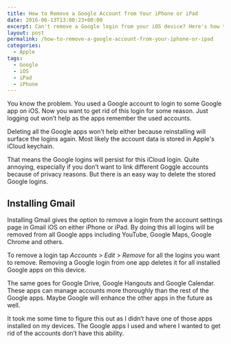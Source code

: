 ```yaml
---
title: How to Remove a Google Account from Your iPhone or iPad
date: 2016-06-13T13:00:23+00:00
excerpt: Can't remove a Google login from your iOS device? Here's how to easily do it.
layout: post
permalink: /how-to-remove-a-google-account-from-your-iphone-or-ipad
categories:
  - Apple
tags:
  - Google
  - iOS
  - iPad
  - iPhone
---
```

You know the problem. You used a Google account to login to some Google app on iOS. Now you want to get rid of this login for some reason. Just logging out won’t help as the apps remember the used accounts.

Deleting all the Google apps won’t help either because reinstalling will surface the logins again. Most likely the account data is stored in Apple's iCloud keychain.

That means the Google logins will persist for this iCloud login. Quite annoying, especially if you don’t want to link different Goggle accounts because of privacy reasons. But there is an easy way to delete the stored Google logins.

## Installing Gmail

Installing Gmail gives the option to remove a login from the account settings page in Gmail iOS on either iPhone or iPad. By doing this all logins will be removed from all Google apps including YouTube, Google Maps, Google Chrome and others.

To remove a login tap _Accounts_ > _Edit_ > _Remove_ for all the logins you want to remove. Removing a Google login from one app deletes it for all installed Google apps on this device.

The same goes for Google Drive, Google Hangouts and Google Calendar. These apps can manage accounts more thoroughly than the rest of the Google apps. Maybe Google will enhance the other apps in the future as well.

It took me some time to figure this out as I didn’t have one of those apps installed on my devices. The Google apps I used and where I wanted to get rid of the accounts don’t have this ability.